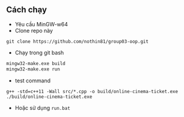## Cách chạy
* Yêu cầu MinGW-w64
* Clone repo này
```git bash
git clone https://github.com/nothin81/group03-oop.git
```
* Chạy trong git bash
```bash
mingw32-make.exe build
mingw32-make.exe run
```
* test command
```git bash
g++ -std=c++11 -Wall src/*.cpp -o build/online-cinema-ticket.exe
./build/online-cinema-ticket.exe
```
* Hoặc sử dụng `run.bat`
